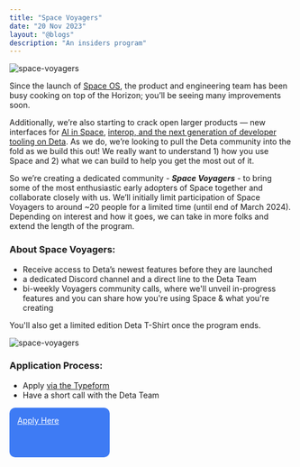```yaml
---
title: "Space Voyagers"
date: "20 Nov 2023"
layout: "@blogs"
description: "An insiders program"
---
```


![space-voyagers](/blog_assets/voyagers.webp)

Since the launch of [Space OS](https://deta.space/blog/space-os), the product and engineering team has been busy cooking on top of the Horizon; you’ll be seeing many improvements soon.

Additionally, we’re also starting to crack open larger products — new interfaces for [AI in Space](https://deta.space/blog/space-os#artificial-intelligence), [interop, and the next generation of developer tooling on Deta](https://deta.space/blog/space-os#coming-soon-immersive-interoperability--spacekit-2). As we do, we’re looking to pull the Deta community into the fold as we build this out! We really want to understand 1) how you use Space and 2) what we can build to help you get the most out of it.

So we’re creating a dedicated community - ***Space Voyagers*** - to bring some of the most enthusiastic early adopters of Space together and collaborate closely with us. We’ll initially limit participation of Space Voyagers to around ~20 people for a limited time (until end of March 2024). Depending on interest and how it goes, we can take in more folks and extend the length of the program.

### About Space Voyagers:

- Receive access to Deta’s newest features before they are launched
- a dedicated Discord channel and a direct line to the Deta Team
- bi-weekly Voyagers community calls, where we'll unveil in-progress features and you can share how you're using Space & what you're creating

You'll also get a limited edition Deta T-Shirt once the program ends.

![space-voyagers](/blog_assets/shirt.webp)

### Application Process:

- Apply [via the Typeform](https://form.typeform.com/to/hQy9tTag)
- Have a short call with the Deta Team

<a href="https://form.typeform.com/to/hQy9tTag" target="_blank" rel="noopener noreferrer" role="button" aria-label="Button" class="svelte-rbu9rs" style="display: flex; width: 150px; height: 60px; background: #3E7Bf4; color: white; padding: 1em; border-radius: 10px;"> Apply Here</a>
